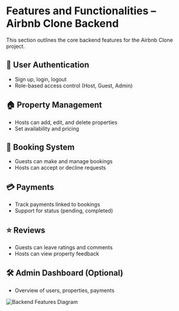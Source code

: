 # Features and Functionalities – Airbnb Clone Backend

This section outlines the core backend features for the Airbnb Clone project.

## 🔐 User Authentication

-   Sign up, login, logout
-   Role-based access control (Host, Guest, Admin)

## 🏠 Property Management

-   Hosts can add, edit, and delete properties
-   Set availability and pricing

## 📅 Booking System

-   Guests can make and manage bookings
-   Hosts can accept or decline requests

## 💳 Payments

-   Track payments linked to bookings
-   Support for status (pending, completed)

## ⭐ Reviews

-   Guests can leave ratings and comments
-   Hosts can view property feedback

## 🛠 Admin Dashboard (Optional)

-   Overview of users, properties, payments

![Backend Features Diagram](./airbnb-backend-features.png)
